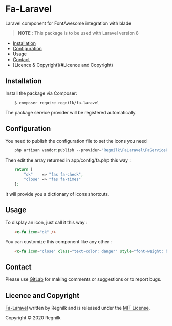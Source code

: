 # Fa-Laravel

Laravel component for FontAwesome integration with blade

> **NOTE** : This package is to be used with Laravel version 8

* [Installation](#installation)
* [Configuration](#configuration)
* [Usage](#usage)
* [Contact](#contact)
* [Licence & Copyright](#Licence and Copyright)

## Installation

Install the package via Composer:
```sh
    $ composer require regnilk/fa-laravel
```
    
The package service provider will be registered automatically.

## Configuration

You need to publish the configuration file to set the icons you need
```php    
    php artisan vendor:publish --provider="Regnilk\FaLaravel\FaServiceProvider"
```
    
Then edit the array returned in app/config/fa.php this way :

```php
    return [
        "ok"    => "fas fa-check",
        "close" => "fas fa-times"
    ];
```

It will provide you a dictionary of icons shortcuts.

## Usage

To display an icon, just call it this way : 
```html
    <x-fa icon="ok" />
```
    
You can customize this component like any other : 
```html
    <x-fa icon="close" class="text-color: danger" style="font-weight: bold;" title="Ciclk here to close" />
```

## Contact

Please use [GitLab](https://gitlab.com/Regnilk/fa-laravel) for making comments or suggestions or to report bugs.

## Licence and Copyright

[Fa-Laravel](https://gitlab.com/Regnilk/fa-laravel) written by Regnilk and is released under the [MIT License](LICENSE.md).

Copyright &copy; 2020 Regnilk
